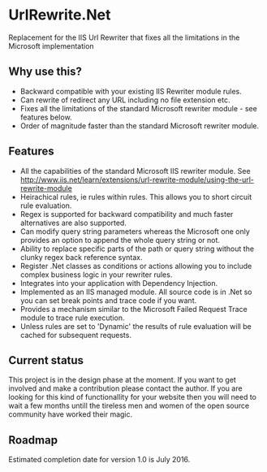 # UrlRewrite.Net
Replacement for the IIS Url Rewriter that fixes all the limitations in the Microsoft implementation

## Why use this?
* Backward compatible with your existing IIS Rewriter module rules.
* Can rewrite of redirect any URL including no file extension etc.
* Fixes all the limitations of the standard Microsoft rewriter module - see features below.
* Order of magnitude faster than the standard Microsoft rewriter module.

## Features
* All the capabilities of the standard Microsoft IIS rewriter module. See http://www.iis.net/learn/extensions/url-rewrite-module/using-the-url-rewrite-module
* Heirachical rules, ie rules within rules. This allows you to short circuit rule evaluation.
* Regex is supported for backward compatibility and much faster alternatives are also supported.
* Can modify query string parameters whereas the Microsoft one only provides an option to append the whole query string or not.
* Ability to replace specific parts of the path or query string without the clunky regex back reference syntax.
* Register .Net classes as conditions or actions allowing you to include complex business logic in your rewriter rules.
* Integrates into your application with Dependency Injection.
* Implemented as an IIS managed module. All source code is in .Net so you can set break points and trace code if you want.
* Provides a mechanism similar to the Microsoft Failed Request Trace module to trace rule execution.
* Unless rules are set to 'Dynamic' the results of rule evaluation will be cached for subsequent requests.

## Current status
This project is in the design phase at the moment. If you want to get involved and make a contribution please contact the author. If you are 
looking for this kind of functionallity for your website then you will need to wait a few months untill the tireless men and women of the
open source community have worked their magic.

## Roadmap
Estimated completion date for version 1.0 is July 2016.
